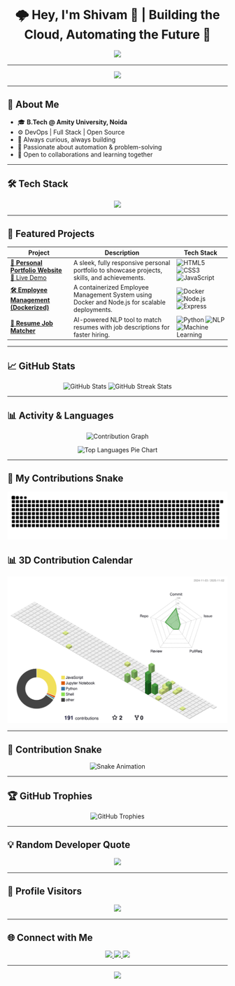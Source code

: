 <h1 align="center">🌩️ Hey, I'm Shivam 👋 | Building the Cloud, Automating the Future 🚀</h1>

<p align="center">
<img src="https://readme-typing-svg.herokuapp.com?font=Fira+Code&size=24&pause=1000&color=F7004C&center=true&vCenter=true&width=600&height=80&lines=DevOps+Engineer+in+Progress...;Full+Stack+Explorer;Cloud+Enthusiast+☁;Lifelong+Learner+📚;Open+Source+Contributor+💻" />
</p>

---

<p align="center">
  <img src="https://capsule-render.vercel.app/api?type=waving&color=0:1a1a1a,100:ff005c&height=150&section=header&text=☁%20Automating%20the%20Cloud%2C%20One%20Commit%20at%20a%20Time%20🚀&fontColor=ffffff&fontSize=30&animation=fadeIn" />
</p>

---

## 🚀 About Me

- 🎓 **B.Tech @ Amity University, Noida**
- ⚙️ DevOps | Full Stack | Open Source
- 🌱 Always curious, always building
- 🧠 Passionate about automation & problem-solving
- 🤝 Open to collaborations and learning together

---

## 🛠 Tech Stack

<p align="center">
  <img src="https://skillicons.dev/icons?i=aws,azure,gcp,docker,kubernetes,linux,python,js,nodejs,react,html,css,git,github,mongodb,mysql,vscode,terraform" />
</p>

---

## 📂 Featured Projects

<div align="center">

| Project | Description | Tech Stack |
|---------|-------------|------------|
| **[🚀 Personal Portfolio Website](https://github.com/Shivam8286/personal-portfolio-website)**<br>[🔗 Live Demo](https://shivam8286.github.io/personal-portfolio-website/) | A sleek, fully responsive personal portfolio to showcase projects, skills, and achievements. | ![HTML5](https://img.shields.io/badge/HTML5-%23E34F26.svg?logo=html5&logoColor=white) ![CSS3](https://img.shields.io/badge/CSS3-%231572B6.svg?logo=css3&logoColor=white) ![JavaScript](https://img.shields.io/badge/JavaScript-%23F7DF1E.svg?logo=javascript&logoColor=black) |
| **[🛠 Employee Management (Dockerized)](https://github.com/Shivam8286/Employee-Management-Docker)** | A containerized Employee Management System using Docker and Node.js for scalable deployments. | ![Docker](https://img.shields.io/badge/Docker-%230db7ed.svg?logo=docker&logoColor=white) ![Node.js](https://img.shields.io/badge/Node.js-%23339933.svg?logo=node.js&logoColor=white) ![Express](https://img.shields.io/badge/Express.js-%23404d59.svg?logo=express&logoColor=white) |
| **[🤖 Resume Job Matcher](https://github.com/Shivam8286/resume-job-matcher)** | AI-powered NLP tool to match resumes with job descriptions for faster hiring. | ![Python](https://img.shields.io/badge/Python-%233776AB.svg?logo=python&logoColor=white) ![NLP](https://img.shields.io/badge/NLP-%2300BFFF.svg) ![Machine Learning](https://img.shields.io/badge/Machine%20Learning-%23FF6F00.svg) |

</div>

---

## 📈 GitHub Stats

<p align="center">
  <img src="https://github-readme-stats.vercel.app/api?username=Shivam8286&show_icons=true&theme=radical&count_private=true&hide_border=true&border_radius=10" width="48%" alt="GitHub Stats" />
  <img src="https://github-readme-streak-stats.herokuapp.com/?user=Shivam8286&theme=radical&hide_border=true&border_radius=10" width="48%" alt="GitHub Streak Stats" />
</p>

---

## 📊 Activity & Languages

<p align="center">
  <img src="https://github-readme-activity-graph.vercel.app/graph?username=Shivam8286&theme=github-dark&hide_border=true&area=true" alt="Contribution Graph" />
</p>

<p align="center">
  <img src="https://github-readme-stats.vercel.app/api/top-langs/?username=Shivam8286&layout=pie&theme=radical&hide_border=true&border_radius=10" alt="Top Languages Pie Chart" />
</p>

---
## 🐍 My Contributions Snake
![Snake animation](https://raw.githubusercontent.com/Shivam8286/Shivam8286/output/dist/snake.svg)

## 📊 3D Contribution Calendar
![3D Calendar](https://raw.githubusercontent.com/Shivam8286/Shivam8286/output/dist/profile-green.svg)





---

## 🐍 Contribution Snake

<p align="center">
  <img src="https://raw.githubusercontent.com/Shivam8286/Shivam8286/output/github-contribution-grid-snake-dark.svg" alt="Snake Animation" />
</p>

---

## 🏆 GitHub Trophies

<p align="center">
  <img src="https://github-profile-trophy.vercel.app/?username=Shivam8286&theme=radical&no-frame=true&margin-w=10&row=1" alt="GitHub Trophies" />
</p>

---

## 💡 Random Developer Quote

<p align="center">
  <img src="https://quotes-github-readme.vercel.app/api?type=horizontal&theme=radical" />
</p>

---

## 👀 Profile Visitors

<p align="center">
  <img src="https://komarev.com/ghpvc/?username=Shivam8286&color=F7004C&style=flat-square&label=Profile+Views" />
</p>

---

## 🌐 Connect with Me

<p align="center">
  <a href="https://github.com/Shivam8286">
    <img src="https://img.shields.io/badge/GitHub-%23181717.svg?style=for-the-badge&logo=github&logoColor=white" />
  </a>
  <a href="https://linkedin.com/in/YOUR_LINK_HERE">
    <img src="https://img.shields.io/badge/LinkedIn-%230077B5.svg?style=for-the-badge&logo=linkedin&logoColor=white" />
  </a>
  <a href="mailto:your.email@example.com">
    <img src="https://img.shields.io/badge/Email-D14836?style=for-the-badge&logo=gmail&logoColor=white" />
  </a>
</p>

---

<p align="center">
  <img src="https://capsule-render.vercel.app/api?type=waving&color=0:1a1a1a,100:ff005c&height=150&section=footer" />
</p>
